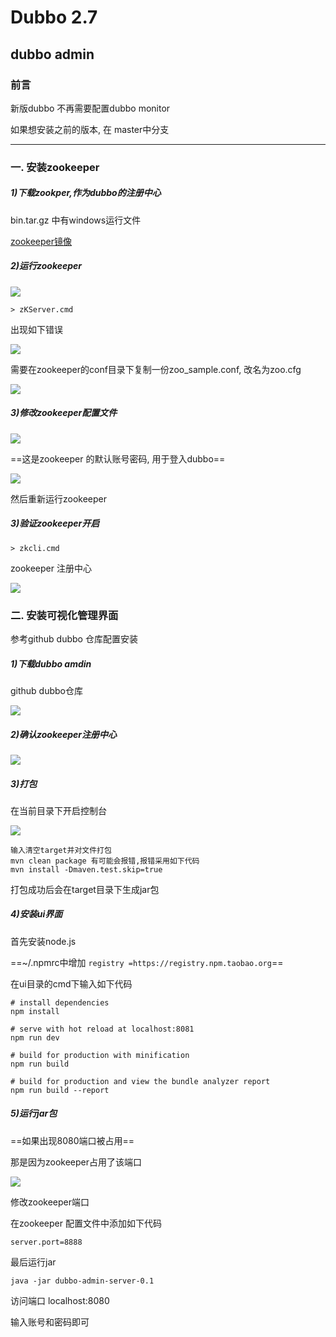# Dubbo 2.7

## dubbo admin

### 前言

新版dubbo 不再需要配置dubbo monitor 

如果想安装之前的版本, 在 master中分支

---

### 一. 安装zookeeper

##### 1)下载zookper,作为dubbo的注册中心

bin.tar.gz 中有windows运行文件

[zookeeper镜像](https://www.apache.org/dyn/closer.cgi/zookeeper/)

##### 2)运行zookeeper

<img src="..\..\imgs\_Dubbo\1.PNG"/>

```
> zKServer.cmd
```

出现如下错误

<img src="..\..\imgs\_Dubbo\2.PNG"/>

需要在zookeeper的conf目录下复制一份zoo_sample.conf, 改名为zoo.cfg

<img src="..\..\imgs\_Dubbo\3.PNG"/>

##### 3)修改zookeeper配置文件

<img src="..\..\imgs\_Dubbo\4.PNG"/>

==这是zookeeper 的默认账号密码,  用于登入dubbo==

<img src="..\..\imgs\_Dubbo\10.PNG"/>

然后重新运行zookeeper

##### 3)验证zookeeper开启

```
> zkcli.cmd
```

zookeeper 注册中心

<img src="..\..\imgs\_Dubbo\5.PNG"/>

### 二. 安装可视化管理界面

参考github dubbo 仓库配置安装

##### 1)下载dubbo amdin

github dubbo仓库

<img src="..\..\imgs\_Dubbo\6.PNG"/>

##### 2)确认zookeeper注册中心

<img src="..\..\imgs\_Dubbo\7.PNG"/>



##### 3)打包

在当前目录下开启控制台

<img src="..\..\imgs\_Dubbo\8.PNG"/>

```
输入清空target并对文件打包
mvn clean package 有可能会报错,报错采用如下代码
mvn install -Dmaven.test.skip=true 
```

打包成功后会在target目录下生成jar包

##### 4)安装ui界面

首先安装node.js

==~/.npmrc中增加 `registry =https://registry.npm.taobao.org`==

在ui目录的cmd下输入如下代码

```
# install dependencies
npm install

# serve with hot reload at localhost:8081
npm run dev

# build for production with minification
npm run build

# build for production and view the bundle analyzer report
npm run build --report
```

##### 5)运行jar包

==如果出现8080端口被占用==

那是因为zookeeper占用了该端口

<img src="..\..\imgs\_Dubbo\9.PNG"/>

修改zookeeper端口

在zookeeper 配置文件中添加如下代码

```
server.port=8888
```

最后运行jar

```
java -jar dubbo-admin-server-0.1
```

访问端口 localhost:8080

输入账号和密码即可

